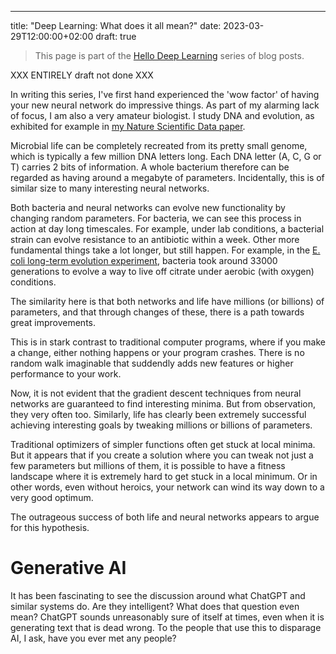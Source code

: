 ---
title: "Deep Learning: What does it all mean?"
date: 2023-03-29T12:00:00+02:00
draft: true
> This page is part of the [Hello Deep Learning](../hello-deep-learning) series of blog posts.

XXX ENTIRELY draft not done XXX

In writing this series, I've first hand experienced the 'wow factor' of having your new neural network do impressive things. As part of my alarming lack of focus, I am also a very amateur biologist. I study DNA and evolution, as exhibited for example in [my Nature Scientific Data paper](https://www.nature.com/articles/s41597-022-01179-8).

Microbial life can be completely recreated from its pretty small genome, which is typically a few million DNA letters long. Each DNA letter (A, C, G or T) carries 2 bits of information. A whole bacterium therefore can be regarded as having around a megabyte of parameters. Incidentally, this is of similar size to many interesting neural networks.

Both bacteria and neural networks can evolve new functionality by changing random parameters. For bacteria, we can see this process in action at day long timescales. For example, under lab conditions, a bacterial strain can evolve resistance to an antibiotic within a week. Other more fundamental things take a lot longer, but still happen. For example, in the [E. coli long-term evolution experiment](https://en.wikipedia.org/wiki/E._coli_long-term_evolution_experiment), bacteria took around 33000 generations to evolve a way to live off citrate under aerobic (with oxygen) conditions.

The similarity here is that both networks and life have millions (or billions) of parameters, and that through changes of these, there is a path towards great improvements. 

This is in stark contrast to traditional computer programs, where if you make a change, either nothing happens or your program crashes. There is no random walk imaginable that suddendly adds new features or higher performance to your work.

Now, it is not evident that the gradient descent techniques from neural networks are guaranteed to find interesting minima. But from observation, they very often too. Similarly, life has clearly been extremely successful achieving interesting goals by tweaking millions or billions of parameters. 

Traditional optimizers of simpler functions often get stuck at local minima. But it appears that if you create a solution where you can tweak not just a few parameters but millions of them, it is possible to have a fitness landscape where it is extremely hard to get stuck in a local minimum. Or in other words, even without heroics, your network can wind its way down to a very good optimum.

The outrageous success of both life and neural networks appears to argue for this hypothesis. 

# Generative AI
It has been fascinating to see the discussion around what ChatGPT and similar systems do. Are they intelligent? What does that question even mean? ChatGPT sounds unreasonably sure of itself at times, even when it is generating text that is dead wrong. To the people that use this to disparage AI, I ask, have you ever met any people?

